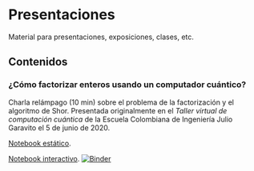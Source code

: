 # Presentaciones
Material para presentaciones, exposiciones, clases, etc.

## Contenidos

### ¿Cómo factorizar enteros usando un computador cuántico? 
Charla relámpago (10 min) sobre el problema de la factorización y el algoritmo de Shor. Presentada originalmente en el *Taller virtual de computación cuántica* de la Escuela Colombiana de Ingeniería Julio Garavito el 5 de junio de 2020. 

[Notebook estático](https://htmlpreview.github.io/?https://github.com/sergio-tello/presentaciones/blob/master/Shor/shor_050620.html).

[Notebook interactivo](https://mybinder.org/v2/gh/sergio-tello/presentaciones/master). [![Binder](https://mybinder.org/badge_logo.svg)](https://mybinder.org/v2/gh/sergio-tello/presentaciones/master)
